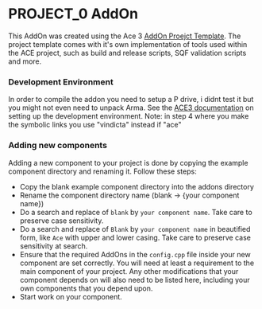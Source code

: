 # PROJECT_0 AddOn

This AddOn was created using the Ace 3 [AddOn Proejct Template](https://github.com/acemod/arma-project-template).
The project template comes with it's own implementation of tools used within the ACE project, such as build and release scripts, SQF validation scripts and more.

### Development Environment

In order to compile the addon you need to setup a P drive, i didnt test it but you might not even need to unpack Arma.
See the [ACE3 documentation](https://ace3mod.com/wiki/development/setting-up-the-development-environment.html) on setting up the development environment.
Note: in step 4 where you make the symbolic links you use "vindicta" instead if "ace"

### Adding new components

Adding a new component to your project is done by copying the example component directory and renaming it. Follow these steps:

- Copy the blank example component directory into the addons directory
- Rename the component directory name (blank -> {your component name})
- Do a search and replace of `blank` by `your component name`. Take care to preserve case sensitivity.
- Do a search and replace of `Blank` by `your component name`  in beautified form, like `Ace` with upper and lower casing. Take care to preserve case sensitivity at search.
- Ensure that the required AddOns in the `config.cpp` file inside your new component are set correctly. You will need at least a requirement to the main component of your project. Any other modifications that your component depends on will also need to be listed here, including your own components that you depend upon.
- Start work on your component.
